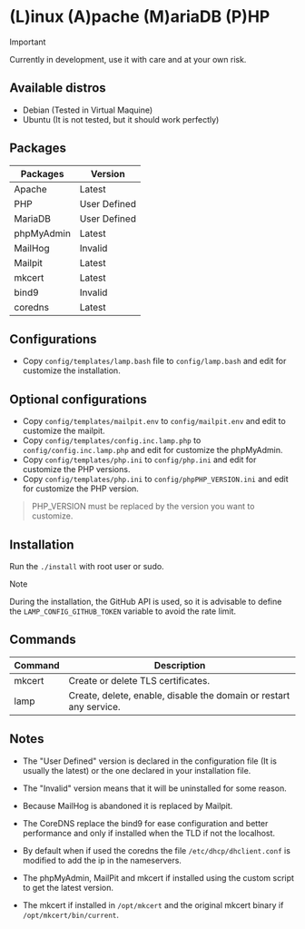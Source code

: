 # (L)inux (A)pache (M)ariaDB (P)HP

> [!IMPORTANT]
> Currently in development, use it with care and at your own risk.

## Available distros

* Debian (Tested in Virtual Maquine)
* Ubuntu (It is not tested, but it should work perfectly)

## Packages

| **Packages** | **Version**                |
| ------------ | -------------------------- |
| Apache       | Latest                     |
| PHP          | User Defined               |
| MariaDB      | User Defined               |
| phpMyAdmin   | Latest                     |
| MailHog      | Invalid                    |
| Mailpit      | Latest                     |
| mkcert       | Latest                     |
| bind9        | Invalid                    |
| coredns      | Latest                     |

## Configurations

* Copy `config/templates/lamp.bash` file to `config/lamp.bash` and edit for customize the installation.

## Optional configurations

* Copy `config/templates/mailpit.env` to `config/mailpit.env` and edit to customize the mailpit.
* Copy `config/templates/config.inc.lamp.php` to `config/config.inc.lamp.php` and edit for customize the phpMyAdmin.
* Copy `config/templates/php.ini` to `config/php.ini` and edit for customize the PHP versions.
* Copy `config/templates/php.ini` to `config/phpPHP_VERSION.ini` and edit for customize the PHP version.

> PHP_VERSION must be replaced by the version you want to customize.

## Installation

Run the `./install` with root user or sudo.

> [!NOTE]
> During the installation, the GitHub API is used, so it is advisable to define the `LAMP_CONFIG_GITHUB_TOKEN` variable to avoid the rate limit.

## Commands

| **Command** | **Description**                                                    |
| ----------- | ------------------------------------------------------------------ |
| mkcert      | Create or delete TLS certificates.                                 |
| lamp        | Create, delete, enable, disable the domain or restart any service. |

## Notes

* The "User Defined" version is declared in the configuration file (It is usually the latest) or the one declared in your installation file.
* The "Invalid" version means that it will be uninstalled for some reason.

* Because MailHog is abandoned it is replaced by Mailpit.

* The CoreDNS replace the bind9 for ease configuration and better performance and only if installed when the TLD if not the localhost.
* By default when if used the coredns the file `/etc/dhcp/dhclient.conf` is modified to add the ip in the nameservers.

* The phpMyAdmin, MailPit and mkcert if installed using the custom script to get the latest version.

* The mkcert if installed in `/opt/mkcert` and the original mkcert binary if `/opt/mkcert/bin/current`.
